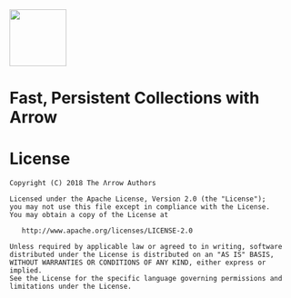 <img height="100" src="https://avatars2.githubusercontent.com/u/29458023?v=4&amp;s=200" width="100">

# Fast, Persistent Collections with Arrow

# License

    Copyright (C) 2018 The Λrrow Authors

    Licensed under the Apache License, Version 2.0 (the "License");
    you may not use this file except in compliance with the License.
    You may obtain a copy of the License at

       http://www.apache.org/licenses/LICENSE-2.0

    Unless required by applicable law or agreed to in writing, software
    distributed under the License is distributed on an "AS IS" BASIS,
    WITHOUT WARRANTIES OR CONDITIONS OF ANY KIND, either express or implied.
    See the License for the specific language governing permissions and
    limitations under the License.
